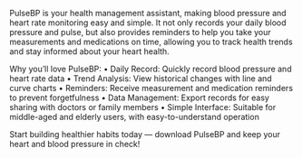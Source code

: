 PulseBP is your health management assistant, making blood pressure and heart rate monitoring easy and simple. It not only records your daily blood pressure and pulse, but also provides reminders to help you take your measurements and medications on time, allowing you to track health trends and stay informed about your heart health.

Why you’ll love PulseBP:
  • Daily Record: Quickly record blood pressure and heart rate data
  • Trend Analysis: View historical changes with line and curve charts
  • Reminders: Receive measurement and medication reminders to prevent forgetfulness
  • Data Management: Export records for easy sharing with doctors or family members
  • Simple Interface: Suitable for middle-aged and elderly users, with easy-to-understand operation

Start building healthier habits today — download PulseBP and keep your heart and blood pressure in check!
